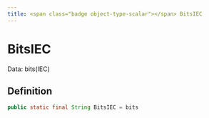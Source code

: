 ```yaml
---
title: <span class="badge object-type-scalar"></span> BitsIEC
---
```

# <span class="badge object-type-scalar"></span> BitsIEC

Data: bits(IEC)

## Definition

```java
public static final String BitsIEC = bits
```
